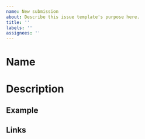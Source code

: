 ```yaml
---
name: New submission
about: Describe this issue template's purpose here.
title: ''
labels: ''
assignees: ''
---
```


# Name

# Description

## Example
<!-- please add screenshot or command line output if possible -->

## Links
